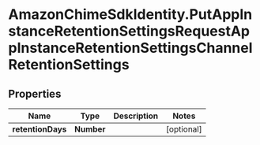 # AmazonChimeSdkIdentity.PutAppInstanceRetentionSettingsRequestAppInstanceRetentionSettingsChannelRetentionSettings

## Properties

Name | Type | Description | Notes
------------ | ------------- | ------------- | -------------
**retentionDays** | **Number** |  | [optional] 


